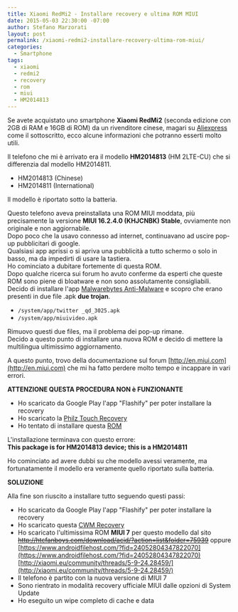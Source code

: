```yaml
---
title: Xiaomi RedMi2 - Installare recovery e ultima ROM MIUI
date: 2015-05-03 22:30:00 -07:00
author: Stefano Marzorati
layout: post
permalink: /xiaomi-redmi2-installare-recovery-ultima-rom-miui/
categories:
  - Smartphone
tags:
  - xiaomi
  - redmi2
  - recovery
  - rom
  - miui
  - HM2014813
---
```

Se avete acquistato uno smartphone **Xiaomi RedMi2** (seconda edizione con 2GB di RAM e 16GB di ROM) da un rivenditore cinese, magari su [Aliexpress](http://www.aliexpress.com/) come il sottoscritto, ecco alcune informazioni che potranno esserti molto utili.   

Il telefono che mi è arrivato era il modello **HM2014813** (HM 2LTE-CU) che si differenzia dal modello HM2014811.   

  - HM2014813 (Chinese)
  - HM2014811 (International)
  
Il modello è riportato sotto la batteria.   

Questo telefono aveva preinstallata una ROM MIUI moddata, più precisamente la versione **MIUI 16.2.4.0 (KHJCNBK) Stable**, ovviamente non originale e non aggiornabile.   
Dopo poco che la usavo connesso ad internet, continuavano ad uscire pop-up pubblicitari di google.   
Qualsiasi app aprissi o si apriva una pubblicità a tutto schermo o solo in basso, ma da impedirti di usare la tastiera.   
Ho cominciato a dubitare fortemente di questa ROM.   
Dopo qualche ricerca sui forum ho avuto conferme da esperti che queste ROM sono piene di bloatware e non sono assolutamente consigliabili.   
Decido di installare l'app [Malwarebytes Anti-Malware](https://play.google.com/store/apps/details?id=org.malwarebytes.antimalware&hl=en) e scopro che erano presenti in due file .apk **due trojan**.   

  - <code>/system/app/twitter _qd_3025.apk</code>
  - <code>/system/app/miuivideo.apk</code>

Rimuovo questi due files, ma il problema dei pop-up rimane.   
Decido a questo punto di installare una nuova ROM e decido di mettere la multilingua ultimissimo aggiornamento.   

A questo punto, trovo della documentazione sul forum [http://en.miui.com](http://en.miui.com) che mi ha fatto perdere molto tempo e incappare in vari errori.   

**ATTENZIONE QUESTA PROCEDURA NON è FUNZIONANTE**   

  - Ho scaricato da Google Play l'app "Flashify" per poter installare la recovery
  - Ho scaricato la [Philz Touch Recovery](https://javteam.wordpress.com/download/xiaomi-redmi-2)
  - Ho tentato di installare questa [ROM](https://www.androidfilehost.com/?fid=24052804347822070)

L'installazione terminava con questo errore:   
**This package is for HM2014813 device; this is a HM2014811**

Ho cominciato ad avere dubbi su che modello avessi veramente, ma fortunatamente il modello era veramente quello riportato sulla batteria.   

**SOLUZIONE**   

Alla fine son riuscito a installare tutto seguendo questi passi:   

  - Ho scaricato da Google Play l'app "Flashify" per poter installare la recovery
  - Ho scaricato questa [CWM Recovery](https://userscloud.com/rvnlozcfbp0m)
  - Ho scaricato l'ultimissima ROM **MIUI 7** per questo modello dal sito [<del>http://htcfanboys.com/download/acid/?action=list&folder=75939</del>](http://htcfanboys.com/download/acid/?action=list&folder=75939) oppure [https://www.androidfilehost.com/?fid=24052804347822070](https://www.androidfilehost.com/?fid=24052804347822070) [http://xiaomi.eu/community/threads/5-9-24.28459/](http://xiaomi.eu/community/threads/5-9-24.28459/)
  - Il telefono è partito con la nuova versione di MIUI 7
  - Sono rientrato in modalità recovery ufficiale MIUI dalle opzioni di System Update
  - Ho eseguito un wipe completo di cache e data
